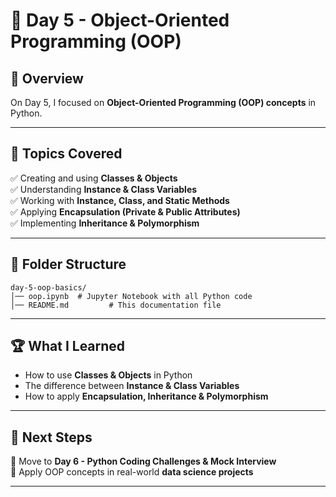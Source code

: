 # 📂 Day 5 - Object-Oriented Programming (OOP) 

## 📌 Overview  
On Day 5, I focused on **Object-Oriented Programming (OOP) concepts** in Python.

---

## 📝 Topics Covered  
✅ Creating and using **Classes & Objects**  
✅ Understanding **Instance & Class Variables**  
✅ Working with **Instance, Class, and Static Methods**  
✅ Applying **Encapsulation (Private & Public Attributes)**  
✅ Implementing **Inheritance & Polymorphism**  

---

## 📂 Folder Structure  
```
day-5-oop-basics/
│── oop.ipynb  # Jupyter Notebook with all Python code
│── README.md         # This documentation file

```

---

## 🏆 What I Learned  
- How to use **Classes & Objects** in Python  
- The difference between **Instance & Class Variables**  
- How to apply **Encapsulation, Inheritance & Polymorphism**   

---

## 🚀 Next Steps  
🔹 Move to **Day 6 - Python Coding Challenges & Mock Interview**  
🔹 Apply OOP concepts in real-world **data science projects**  

---

